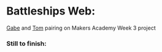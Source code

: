 # Battleships Web:

[Gabe](https://github.com/GabeMaker) and [Tom](https://github.com/tomcoakes) pairing on Makers Academy Week 3 project 

### Still to finish: